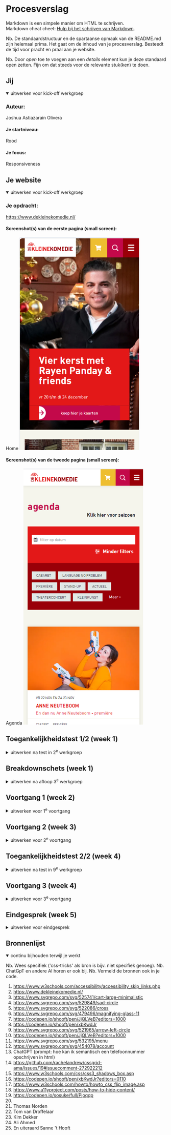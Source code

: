 # Procesverslag
Markdown is een simpele manier om HTML te schrijven.  
Markdown cheat cheet: [Hulp bij het schrijven van Markdown](https://github.com/adam-p/markdown-here/wiki/Markdown-Cheatsheet).

Nb. De standaardstructuur en de spartaanse opmaak van de README.md zijn helemaal prima. Het gaat om de inhoud van je procesverslag. Besteedt de tijd voor pracht en praal aan je website.

Nb. Door *open* toe te voegen aan een *details* element kun je deze standaard open zetten. Fijn om dat steeds voor de relevante stuk(ken) te doen.





## Jij

<details open>
  <summary>uitwerken voor kick-off werkgroep</summary>

  ### Auteur:
  Joshua Astiazarain Olivera

  #### Je startniveau:
  Rood

  #### Je focus:
  Responsiveness
 
</details>





## Je website

<details open>
  <summary>uitwerken voor kick-off werkgroep</summary>

  ### Je opdracht:
  https://www.dekleinekomedie.nl/

  #### Screenshot(s) van de eerste pagina (small screen): 
  Home 
  <img src="readme-images/home_kleinekomedie.png" width="375px" alt="Homepagina Kleine Komedie">

  #### Screenshot(s) van de tweede pagina (small screen):
  Agenda 
  <img src="readme-images/agenda_kleinekomedie.png" width="375px" alt="Agendapagina Kleine Komedie">
 
</details>



## Toegankelijkheidstest 1/2 (week 1)

<details>
  <summary>uitwerken na test in 2<sup>e</sup> werkgroep</summary>

  ### Bevindingen
  Lijst met je bevindingen die in de test naar voren kwamen:
  - Images worden volledig overgeslagen
  - Alleen de links worden gelezen
  - Broodteksten binnen een card worden overgeslagen
  - Op verschillende plekken staan errors in de code
  - De website draait niet mee als de telefoon 180 graden wordt gedraaid
  - De interactieve elementen staan te dicht op elkaar
  - Voor de shows wordt geen list gebruikt
  - Afbeeldingen bevatten geen alt-tekst
  - Er wordt alleen href voor links gebruikt (geen a)
  - Button element wordt niet gebruikt
  - Niet duidelijk dat een nieuwe pagina wordt geopend met screenreader
  - Dark mode wordt niet ondersteund

</details>



## Breakdownschets (week 1)

<details>
  <summary>uitwerken na afloop 3<sup>e</sup> werkgroep</summary>

  ### de hele pagina: 
  <img src="readme-images/breakdownschets_home.jpg" width="375px" alt="breakdown van de hele pagina">

  ### dynamisch deel (hamburgermenu?): 
  <img src="readme-images/dummy-plaatje.jpg" width="375px" alt="breakdown van een dynamisch deel">

  ### wellicht nog een dynamisch deel (bijv filter): 
  <img src="readme-images/breakdownschets_filter.jpg" width="375px" alt="breakdown van filter, agendapagina">

</details>





## Voortgang 1 (week 2)

<details>
  <summary>uitwerken voor 1<sup>e</sup> voortgang</summary>

  ### Stand van zaken
  hier dit ging goed & dit was lastig (neem ook screenshots op van delen van je website en code)
  Goed:
  - Breakdownschets homepagina vertalen naar HTML
  - Korte opdrachten in de les

  Lastig:
  - Breakdownschets filter --> welke elementen worden voor wat gebruikt?
  - Verschillen flexbox en grid en het toepassen hiervan
  - Toegankelijkheid checken bij de originele website


  ### Agenda voor meeting
  samen met je groepje opstellen

  | Joshua         | Julian             | Alycia       |
  | ---            | ---                | ---          |
  | Wanneer nieuwe section, wanneer past het gewoon binnen de parent? | Wanneer grid en wanneer flexbox?  | Tekst op een image    |
  | Tekst selecteren met toetsenbord (tab of iets anders?) | Wat wordt er precies verwacht van ons qua toegankelijkheid? Verwijst naar toegankelijkheids blad van week vorige week. |  |
  | Wanneer grid, wanneer flexbox? | Het minimale aantal van 3 CSS files.  |  |
  | Breakdownschets | Functies binnen de website? (Surface plane) |  |


  ### Verslag van meeting
  hier na afloop snel de uitkomsten van de meeting vastleggen

  - Flexbox - Grid --> Flexbox voor algemenere layout, grid voor specifiekere layout
  - Tekst selecteren --> met semantische HTML komt dat automatisch goed
  - Main css --> styling tekst, nav, basic styling
  - light & dark mode toevoegen
  - Image gebruiken voor logo en dan onzichtbare h1
  - met comments onderdelen aangeven
  - a met img erin bij social media


</details>





## Voortgang 2 (week 3)

<details>
  <summary>uitwerken voor 2<sup>e</sup> voortgang</summary>

  ### Stand van zaken
  hier dit ging goed & dit was lastig (neem ook screenshots op van delen van je website en code)


  ### Agenda voor meeting
  samen met je groepje opstellen

  | Joshua      | Julian         | Joost   |
  | ---            | ---                | ---          |
  |  Fonts (hoe toe te voegen vanuit file, mag ook vanuit adobe fonts ook met js?) | Welke vorm van afbeeldingen zijn het beste voor toegankelijkheid  | tekst op afbeeldingen    |
  | iconen die geen images zijn | ... | grid |
  | image uit de section achter elementen van de header       | ...                | ...          |
  | viewport issues | ... | ... |


  ### Verslag van meeting
  hier na afloop snel de uitkomsten van de meeting vastleggen

- in algemene stylesheet --> max-width 100% image zodat hij niet groter dan de container wordt
- display block voor geen witruimte tussen de twee items
- object-fit:cover + height en width 100%
- vw ipv fr
- ch = max karakters op een zin.
- clamp() voor meeschalen tekst

</details>





## Toegankelijkheidstest 2/2 (week 4)

<details>
  <summary>uitwerken na test in 9<sup>e</sup> werkgroep</summary>

  ### Bevindingen
  Lijst met je bevindingen die in de test naar voren kwamen (geef ook aan wat er verbeterd is):
  Dingen die zijn verbetererd:
  - Genoeg ruimte gelaten tussen interactieve elementen
  - List items toegevoegd
  - Alt-teksten bij img's toegevoegd
  - a elementen toegevoegd bij links
  - Skip link toegevoegd om de header over te slaan
  - Achtergrond aan de onleesbare teksten toegevoegd zodat het nu wel leesbaar is

  Ruimte voor verbetering:
  - ondersteuning dark mode

</details>





## Voortgang 3 (week 4)

<details>
  <summary>uitwerken voor 3<sup>e</sup> voortgang</summary>

  ### Stand van zaken
  hier dit ging goed & dit was lastig (neem ook screenshots op van delen van je website en code)


  ### Agenda voor meeting
  samen met je groepje opstellen

  | Joshua      | Julian         | Mo    |
  | ---            | ---                | ---          |
  | support section  | hamburgermenu             |   |
  | tot hoe groot responsive |  |  |
  | hamburgermenu | |  |
  | carousel            |              |        |


  ### Verslag van meeting
  hier na afloop snel de uitkomsten van de meeting vastleggen

  - div mogen wel voor pure opmaak
  - max-content op row
  - Buttons in alle states opmaken

</details>





## Eindgesprek (week 5)

<details>
  <summary>uitwerken voor eindgesprek</summary>

  ### Je uitkomst - karakteristiek screenshots:
  <img src="readme-images/header_eigen.png" width="375px" alt="uitkomst opdracht 1">


  ### Dit ging goed/Heb ik geleerd: 
  Wat er goed ging was het in elkaar zetten van de navigatiebalk, met bijbehorende elementen.
  Dit was ook het onderdeel met Javascript waar ik tegenop zag, maar dit is me uiteindelijk goed afgegaan.

  <img src="readme-images/nav_eigen.png" width="375px" alt="top">


  ### Dit was lastig/Is niet gelukt:
  Het carousel-element heb ik veel tijd aan besteed, en werkt nog steeds niet volledig zoals ik zou willen. Je kan er nog steeds ook met je trackpad doorheen scrollen en hij scrollt door te veel artikelen tegelijkertijd. Toch werkt hij goed genoeg en heb ik ook hier met Javascript gewerkt.

  <img src="readme-images/carousel_eigen.png" width="375px" alt="bummer">
</details>





## Bronnenlijst

<details open>
  <summary>continu bijhouden terwijl je werkt</summary>

  Nb. Wees specifiek ('css-tricks' als bron is bijv. niet specifiek genoeg). 
  Nb. ChatGpT en andere AI horen er ook bij.
  Nb. Vermeld de bronnen ook in je code.

  1. https://www.w3schools.com/accessibility/accessibility_skip_links.php
  2. https://www.dekleinekomedie.nl/
  3. https://www.svgrepo.com/svg/525741/cart-large-minimalistic
  4. https://www.svgrepo.com/svg/529849/sad-circle
  5. https://www.svgrepo.com/svg/522086/cross
  6. https://www.svgrepo.com/svg/479496/magnifying-glass-11
  7. https://codepen.io/shooft/pen/JjQLVeB?editors=1000
  8. https://codepen.io/shooft/pen/xbKwdJr
  9. https://www.svgrepo.com/svg/521965/arrow-left-circle
  10. https://codepen.io/shooft/pen/JjQLVeB?editors=1000
  11. https://www.svgrepo.com/svg/532195/menu
  12. https://www.svgrepo.com/svg/454078/account
  13. ChatGPT (prompt: hoe kan ik semantisch een telefoonnummer opschrijven in html)
  14. https://github.com/rachelandrew/cssgrid-ama/issues/19#issuecomment-272922212
  15. https://www.w3schools.com/css/css3_shadows_box.asp
  16. https://codepen.io/shooft/pen/xbKwdJr?editors=0110
  17. https://www.w3schools.com/howto/howto_css_flip_image.asp
  18. https://www.a11yproject.com/posts/how-to-hide-content/
  19. https://codepen.io/sosuke/full/Pjoqqp
  20. 
  21. Thomas Norden
  22. Tom van Droffelaar
  23. Kim Dekker
  24. Ali Ahmed
  25. En uiteraard Sanne 't Hooft


</details>